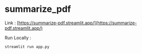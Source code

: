# summarize_pdf

Link : [https://summarize-pdf.streamlit.app/](https://summarize-pdf.streamlit.app/) 


Run Locally : 
```
streamlit run app.py
```


